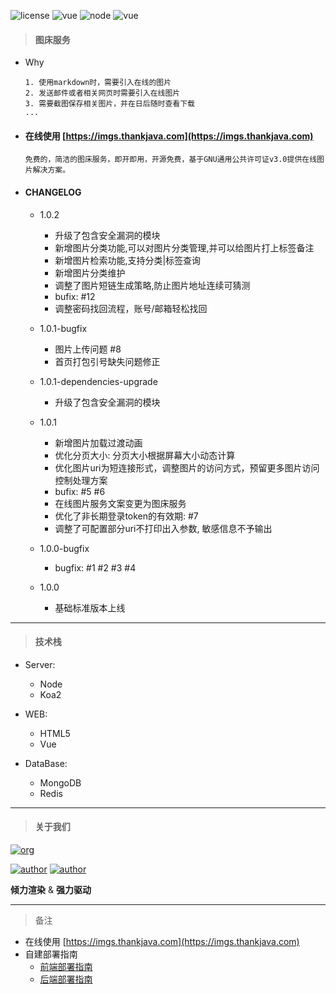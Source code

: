![license](https://img.shields.io/badge/license-GNU-100000.svg)
![vue](https://img.shields.io/badge/>-vue-lightred.svg)
![node](https://img.shields.io/badge/>-nodejs-green.svg)
![vue](https://img.shields.io/badge/>-koa2-blue.svg)

> #### 图床服务

- Why

    ```
    1. 使用markdown时，需要引入在线的图片
    2. 发送邮件或者相关网页时需要引入在线图片
    3. 需要截图保存相关图片，并在日后随时查看下载
    ...
    ```

- #### 在线使用 [https://imgs.thankjava.com](https://imgs.thankjava.com)

    ```
    免费的，简洁的图床服务，即开即用，开源免费，基于GNU通用公共许可证v3.0提供在线图片解决方案。
    ```

- #### CHANGELOG

    - 1.0.2
    
        - 升级了包含安全漏洞的模块
        - 新增图片分类功能,可以对图片分类管理,并可以给图片打上标签备注
        - 新增图片检索功能,支持分类|标签查询
        - 新增图片分类维护
        - 调整了图片短链生成策略,防止图片地址连续可猜测
        - bufix: #12
        - 调整密码找回流程，账号/邮箱轻松找回
    
    - 1.0.1-bugfix 
    
        - 图片上传问题 #8
        - 首页打包引号缺失问题修正
    
    - 1.0.1-dependencies-upgrade
    
        - 升级了包含安全漏洞的模块
    
    - 1.0.1
    
        - 新增图片加载过渡动画
        - 优化分页大小: 分页大小根据屏幕大小动态计算
        - 优化图片uri为短连接形式，调整图片的访问方式，预留更多图片访问控制处理方案
        - bufix: #5 #6
        - 在线图片服务文案变更为图床服务
        - 优化了非长期登录token的有效期: #7
        - 调整了可配置部分uri不打印出入参数, 敏感信息不予输出

    - 1.0.0-bugfix
     
        - bugfix: #1 #2 #3 #4

    - 1.0.0
    
        - 基础标准版本上线
---
> #### 技术栈
- Server:

    - Node
    - Koa2
            
- WEB:

    - HTML5
    - Vue
            
- DataBase:

    - MongoDB
    - Redis
---    
> #### 关于我们

[![org](https://img.shields.io/badge/org-@LazyKoala-yellow.svg)](https://github.com/lazy-koala/)

[![author](https://img.shields.io/badge/author-@qazyuan-blue.svg)](https://github.com/qazyuan/) [![author](https://img.shields.io/badge/author-@thankjava-blue.svg)](https://github.com/thankjava/)

**倾力渲染** & **强力驱动**

---
> 备注
- 在线使用 [https://imgs.thankjava.com](https://imgs.thankjava.com)
- 自建部署指南
    - [前端部署指南](https://github.com/lazy-koala/imgs-upload-srv/blob/master/doc/deploy-web.md)
    - [后端部署指南](https://github.com/lazy-koala/imgs-upload-srv/blob/master/doc/deploy-srv.md)

